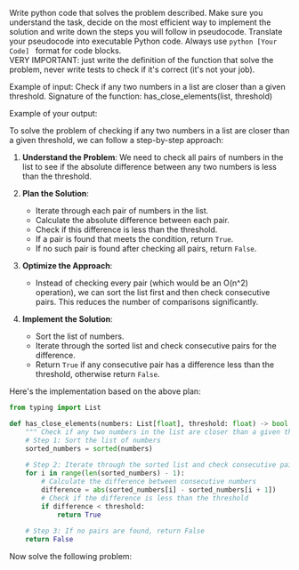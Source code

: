 Write python code that solves the problem described. Make sure you understand the task, decide on the most efficient way to implement the solution and write down the steps you will follow in pseudocode.
Translate your pseudocode into executable Python code. Always use ```python [Your Code] ``` format for code blocks.  
VERY IMPORTANT: just write the definition of the function that solve the problem, never write tests to check if it's correct (it's not your job).

Example of input:
Check if any two numbers in a list are closer than a given threshold.
Signature of the function: has_close_elements(list, threshold)

Example of your output:

To solve the problem of checking if any two numbers in a list are closer than a given threshold, we can follow a step-by-step approach:

1. **Understand the Problem**: We need to check all pairs of numbers in the list to see if the absolute difference between any two numbers is less than the threshold.

2. **Plan the Solution**:
   - Iterate through each pair of numbers in the list.
   - Calculate the absolute difference between each pair.
   - Check if this difference is less than the threshold.
   - If a pair is found that meets the condition, return `True`.
   - If no such pair is found after checking all pairs, return `False`.

3. **Optimize the Approach**:
   - Instead of checking every pair (which would be an O(n^2) operation), we can sort the list first and then check consecutive pairs. This reduces the number of comparisons significantly.

4. **Implement the Solution**:
   - Sort the list of numbers.
   - Iterate through the sorted list and check consecutive pairs for the difference.
   - Return `True` if any consecutive pair has a difference less than the threshold, otherwise return `False`.

Here's the implementation based on the above plan:

```python
from typing import List

def has_close_elements(numbers: List[float], threshold: float) -> bool:
    """ Check if any two numbers in the list are closer than a given threshold """
    # Step 1: Sort the list of numbers
    sorted_numbers = sorted(numbers)
    
    # Step 2: Iterate through the sorted list and check consecutive pairs
    for i in range(len(sorted_numbers) - 1):
        # Calculate the difference between consecutive numbers
        difference = abs(sorted_numbers[i] - sorted_numbers[i + 1])
        # Check if the difference is less than the threshold
        if difference < threshold:
            return True
    
    # Step 3: If no pairs are found, return False
    return False
```
Now solve the following problem: